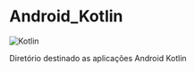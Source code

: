 # Android_Kotlin
![Kotlin](https://skillicons.dev/icons?i=kotlin) 

Diretório destinado as aplicações Android Kotlin 

